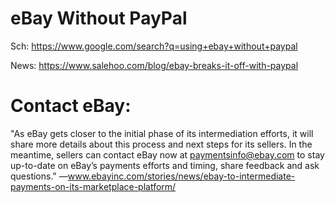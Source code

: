 # eBay Without PayPal
Sch: https://www.google.com/search?q=using+ebay+without+paypal

News:
https://www.salehoo.com/blog/ebay-breaks-it-off-with-paypal


# Contact eBay:
"As eBay gets closer to the initial phase of its intermediation efforts, it will share more details about this process and next steps for its sellers. In the meantime, sellers can contact eBay now at paymentsinfo@ebay.com to stay up-to-date on eBay’s payments efforts and timing, share feedback and ask questions."
—www.ebayinc.com/stories/news/ebay-to-intermediate-payments-on-its-marketplace-platform/
